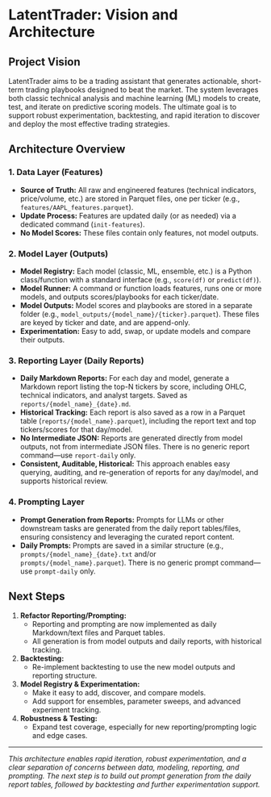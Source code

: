 # LatentTrader: Vision and Architecture

## Project Vision
LatentTrader aims to be a trading assistant that generates actionable, short-term trading playbooks designed to beat the market. The system leverages both classic technical analysis and machine learning (ML) models to create, test, and iterate on predictive scoring models. The ultimate goal is to support robust experimentation, backtesting, and rapid iteration to discover and deploy the most effective trading strategies.

## Architecture Overview

### 1. Data Layer (Features)
- **Source of Truth:** All raw and engineered features (technical indicators, price/volume, etc.) are stored in Parquet files, one per ticker (e.g., `features/AAPL_features.parquet`).
- **Update Process:** Features are updated daily (or as needed) via a dedicated command (`init-features`).
- **No Model Scores:** These files contain only features, not model outputs.

### 2. Model Layer (Outputs)
- **Model Registry:** Each model (classic, ML, ensemble, etc.) is a Python class/function with a standard interface (e.g., `score(df)` or `predict(df)`).
- **Model Runner:** A command or function loads features, runs one or more models, and outputs scores/playbooks for each ticker/date.
- **Model Outputs:** Model scores and playbooks are stored in a separate folder (e.g., `model_outputs/{model_name}/{ticker}.parquet`). These files are keyed by ticker and date, and are append-only.
- **Experimentation:** Easy to add, swap, or update models and compare their outputs.

### 3. Reporting Layer (Daily Reports)
- **Daily Markdown Reports:** For each day and model, generate a Markdown report listing the top-N tickers by score, including OHLC, technical indicators, and analyst targets. Saved as `reports/{model_name}_{date}.md`.
- **Historical Tracking:** Each report is also saved as a row in a Parquet table (`reports/{model_name}.parquet`), including the report text and top tickers/scores for that day/model.
- **No Intermediate JSON:** Reports are generated directly from model outputs, not from intermediate JSON files. There is no generic report command—use `report-daily` only.
- **Consistent, Auditable, Historical:** This approach enables easy querying, auditing, and re-generation of reports for any day/model, and supports historical review.

### 4. Prompting Layer
- **Prompt Generation from Reports:** Prompts for LLMs or other downstream tasks are generated from the daily report tables/files, ensuring consistency and leveraging the curated report content.
- **Daily Prompts:** Prompts are saved in a similar structure (e.g., `prompts/{model_name}_{date}.txt` and/or `prompts/{model_name}.parquet`). There is no generic prompt command—use `prompt-daily` only.

## Next Steps
1. **Refactor Reporting/Prompting:**
    - Reporting and prompting are now implemented as daily Markdown/text files and Parquet tables.
    - All generation is from model outputs and daily reports, with historical tracking.
2. **Backtesting:**
    - Re-implement backtesting to use the new model outputs and reporting structure.
3. **Model Registry & Experimentation:**
    - Make it easy to add, discover, and compare models.
    - Add support for ensembles, parameter sweeps, and advanced experiment tracking.
4. **Robustness & Testing:**
    - Expand test coverage, especially for new reporting/prompting logic and edge cases.

---

*This architecture enables rapid iteration, robust experimentation, and a clear separation of concerns between data, modeling, reporting, and prompting. The next step is to build out prompt generation from the daily report tables, followed by backtesting and further experimentation support.*
